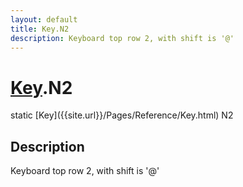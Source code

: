 ```yaml
---
layout: default
title: Key.N2
description: Keyboard top row 2, with shift is '@'
---
```

# [Key]({{site.url}}/Pages/Reference/Key.html).N2

<div class='signature' markdown='1'>
static [Key]({{site.url}}/Pages/Reference/Key.html) N2
</div>

## Description
Keyboard top row 2, with shift is '@'

